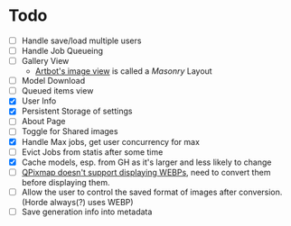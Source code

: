 # Todo

- [ ] Handle save/load multiple users
- [ ] Handle Job Queueing
- [ ] Gallery View
  - [Artbot's image view](https://tinybots.net/artbot/images) is called a *Masonry* Layout
- [ ] Model Download
- [ ] Queued items view
- [x] User Info
- [x] Persistent Storage of settings
- [ ] About Page
- [ ] Toggle for Shared images
- [x] Handle Max jobs, get user concurrency for max
- [ ] Evict Jobs from statis after some time
- [x] Cache models, esp. from GH as it's larger and less likely to change
- [ ] [QPixmap doesn't support displaying WEBPs](https://doc.qt.io/qtforpython-6/PySide6/QtGui/QPixmap.html#reading-and-writing-image-files), need to convert them before displaying them.
- [ ] Allow the user to control the saved format of images after conversion. (Horde always(?) uses WEBP)
- [ ] Save generation info into metadata